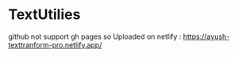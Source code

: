 # TextUtilies
github not support gh pages so Uploaded on netlify : https://ayush-texttranform-pro.netlify.app/
